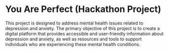 # You Are Perfect (Hackathon Project)
This project is designed to address mental health issues related to depression and anxiety.
The primary objective of this project is to create a digital platform that provides accessible and user-friendly information about depression and anxiety, as well as resources and tools to support individuals who are experiencing these mental health conditions.
